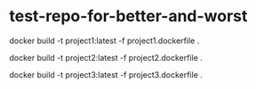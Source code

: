 # test-repo-for-better-and-worst

docker build -t project1:latest -f project1.dockerfile .

docker build -t project2:latest -f project2.dockerfile .

docker build -t project3:latest -f project3.dockerfile .
